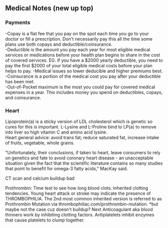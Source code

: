 ## Medical Notes (new up top)  

### Payments  
-Copay is a flat fee that you pay on the spot each time you go to your doctor or fill a prescription.  Don't necessarily pay this all the time some plans use both copays and deductible/coinsurance.  
-Deductible is the amount you pay each year for most eligible medical services or medications before your health plan begins to share in the cost of covered services.  EG. If you have a $2000 yearly deductible, you need to pay the first $2000 of your total eligible medical costs before your plan helps to pay.
-Medical issues so lower deducible and higher premiums best.
-Coinsurance is a portion of the medical cost you pay after your deductible has been met.  
-Out-of-Pocket maximum is the most you could pay for covered medical expenses in a year.  This includes money you spend on deductibles, copays, and coinsurance.  

### Heart  
Lipoprotein(a) is a sticky version of LDL cholesterol which is genetic so cures for this is important.  L-Lysine and L-Proline bind to LP(a) to remove into liver so high vitamin C and amino acid lysine.  
Heart general advice: avoid trans fat; reduce saturated fat, increase intake of fruits, vegetable, whole grains.

"Unfortunately, their conclusions, if taken to heart, leave consumers to rely on genetics and fate to avoid coronary heart disease - an unacceptable situation given the fact that the scientific literature contains so many studies that point to benefit for omega-3 fatty acids," MacKay said.

CT scan and calcium buildup bad  

Prothrombin: Time test to see how long blood clots.  Inherited clotting tendencies.
Young heart attack or stroke may indicate the presence of THROMBOPHILIA.  The 2nd most common inherited version is referred to as Prothrombin Mutation via thrombophiliac.com/prothrombin-mutation.  *but maybe not the case cuz doesn't buildup?
Next Anticoagulant aka blood thinners work by inhibiting clotting factors.  Antiplatelets inhibit enzymes that cause platelets to clump together.  


